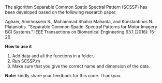 The algorithm Separable Common Spatio Spectral Pattern (SCSSP) has been developed based on the following research paper:

Aghaei, Amirhossein S., Mohammad Shahin Mahanta, and Konstantinos N. Plataniotis. "Separable Common Spatio-Spectral Patterns for Motor Imagery BCI Systems." IEEE Transactions on Biomedical Engineering 63.1 (2016): 15-29.

**How to use it**

1. Add data and all the functions in a folder.
2. Run SCSSP.m 
3. Make sure that you give the correct name and dimension of the data.

**Note:** kindly share your feedback for this code. Thankyou. 
